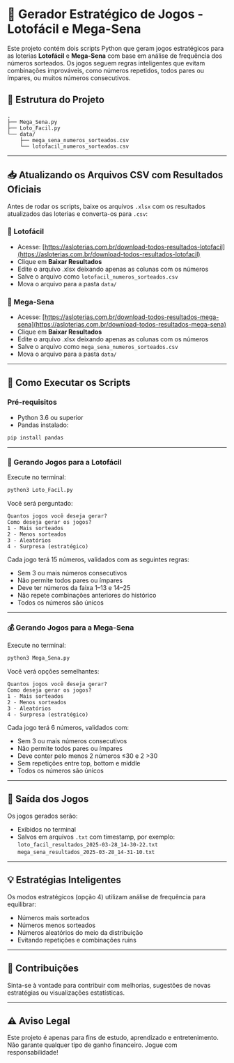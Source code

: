 # 🎲 Gerador Estratégico de Jogos - Lotofácil e Mega-Sena

Este projeto contém dois scripts Python que geram jogos estratégicos para as loterias **Lotofácil** e **Mega-Sena** com base em análise de frequência dos números sorteados. Os jogos seguem regras inteligentes que evitam combinações improváveis, como números repetidos, todos pares ou ímpares, ou muitos números consecutivos.

## 📂 Estrutura do Projeto

```
.
├── Mega_Sena.py
├── Loto_Facil.py
└── data/
    ├── mega_sena_numeros_sorteados.csv
    └── lotofacil_numeros_sorteados.csv
```

---

## 📥 Atualizando os Arquivos CSV com Resultados Oficiais

Antes de rodar os scripts, baixe os arquivos `.xlsx` com os resultados atualizados das loterias e converta-os para `.csv`:

### 🔹 Lotofácil
- Acesse: [https://asloterias.com.br/download-todos-resultados-lotofacil](https://asloterias.com.br/download-todos-resultados-lotofacil)
- Clique em **Baixar Resultados**
- Edite o arquivo .xlsx deixando apenas as colunas com os números
- Salve o arquivo como `lotofacil_numeros_sorteados.csv`
- Mova o arquivo para a pasta `data/`

### 🔹 Mega-Sena
- Acesse: [https://asloterias.com.br/download-todos-resultados-mega-sena](https://asloterias.com.br/download-todos-resultados-mega-sena)
- Clique em **Baixar Resultados**
- Edite o arquivo .xlsx deixando apenas as colunas com os números
- Salve o arquivo como `mega_sena_numeros_sorteados.csv`
- Mova o arquivo para a pasta `data/`

---

## 🚀 Como Executar os Scripts

### Pré-requisitos

- Python 3.6 ou superior
- Pandas instalado:
```bash
pip install pandas
```

---

### 🎰 Gerando Jogos para a Lotofácil

Execute no terminal:

```bash
python3 Loto_Facil.py
```

Você será perguntado:

```text
Quantos jogos você deseja gerar?
Como deseja gerar os jogos?
1 - Mais sorteados
2 - Menos sorteados
3 - Aleatórios
4 - Surpresa (estratégico)
```

Cada jogo terá 15 números, validados com as seguintes regras:

- Sem 3 ou mais números consecutivos
- Não permite todos pares ou ímpares
- Deve ter números da faixa 1–13 e 14–25
- Não repete combinações anteriores do histórico
- Todos os números são únicos

---

### 💰 Gerando Jogos para a Mega-Sena

Execute no terminal:

```bash
python3 Mega_Sena.py
```

Você verá opções semelhantes:

```text
Quantos jogos você deseja gerar?
Como deseja gerar os jogos?
1 - Mais sorteados
2 - Menos sorteados
3 - Aleatórios
4 - Surpresa (estratégico)
```

Cada jogo terá 6 números, validados com:

- Sem 3 ou mais números consecutivos
- Não permite todos pares ou ímpares
- Deve conter pelo menos 2 números ≤30 e 2 >30
- Sem repetições entre top, bottom e middle
- Todos os números são únicos

---

## 💾 Saída dos Jogos

Os jogos gerados serão:

- Exibidos no terminal
- Salvos em arquivos `.txt` com timestamp, por exemplo:  
  `loto_facil_resultados_2025-03-28_14-30-22.txt`  
  `mega_sena_resultados_2025-03-28_14-31-10.txt`

---

## 💡 Estratégias Inteligentes

Os modos estratégicos (opção 4) utilizam análise de frequência para equilibrar:

- Números mais sorteados
- Números menos sorteados
- Números aleatórios do meio da distribuição
- Evitando repetições e combinações ruins

---

## 🤝 Contribuições

Sinta-se à vontade para contribuir com melhorias, sugestões de novas estratégias ou visualizações estatísticas.

---

## ⚠️ Aviso Legal

Este projeto é apenas para fins de estudo, aprendizado e entretenimento. Não garante qualquer tipo de ganho financeiro. Jogue com responsabilidade!
